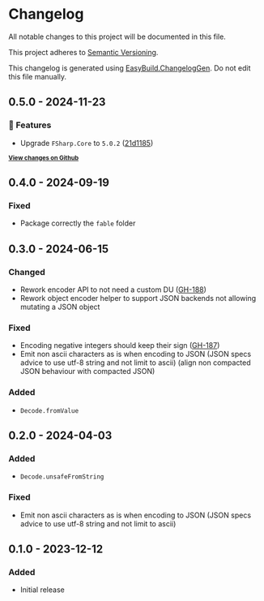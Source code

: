 # Changelog

All notable changes to this project will be documented in this file.

This project adheres to [Semantic Versioning](https://semver.org/spec/v2.0.0.html).

This changelog is generated using [EasyBuild.ChangelogGen](https://github.com/easybuild-org/EasyBuild.ChangelogGen). Do not edit this file manually.

<!-- EasyBuild: START -->
<!-- last_commit_released: 21d1185b4b1edb58debeed8fe5214a0878e47cb6 -->
<!-- EasyBuild: END -->

## 0.5.0 - 2024-11-23

### 🚀 Features

* Upgrade `FSharp.Core` to `5.0.2` ([21d1185](https://github.com/thoth-org/Thoth.Json/commit/21d1185b4b1edb58debeed8fe5214a0878e47cb6))

<strong><small>[View changes on Github](https://github.com/thoth-org/Thoth.Json/compare/84b59b79244dc933c10ef91eaecd0ff561ab039e..21d1185b4b1edb58debeed8fe5214a0878e47cb6)</small></strong>

## 0.4.0 - 2024-09-19

### Fixed

* Package correctly the `fable` folder

## 0.3.0 - 2024-06-15

### Changed

* Rework encoder API to not need a custom DU ([GH-188](https://github.com/thoth-org/Thoth.Json/pull/188/))
* Rework object encoder helper to support JSON backends not allowing mutating a JSON object

### Fixed

* Encoding negative integers should keep their sign ([GH-187](https://github.com/thoth-org/Thoth.Json/issues/187))
* Emit non ascii characters as is when encoding to JSON (JSON specs advice to use utf-8 string and not limit to ascii) (align non compacted JSON behaviour with compacted JSON)

### Added

* `Decode.fromValue`

## 0.2.0 - 2024-04-03

### Added

* `Decode.unsafeFromString`

### Fixed

* Emit non ascii characters as is when encoding to JSON (JSON specs advice to use utf-8 string and not limit to ascii)

## 0.1.0 - 2023-12-12

### Added

* Initial release
